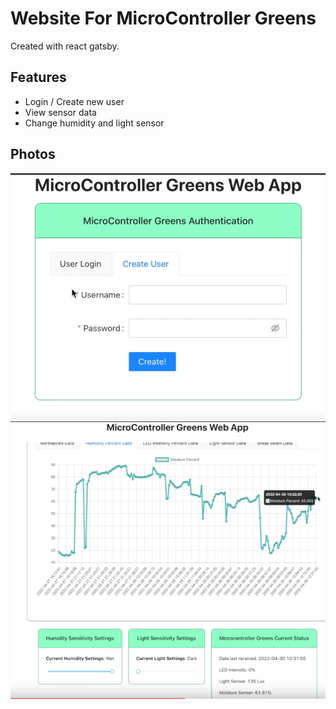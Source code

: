 # Website For MicroController Greens
Created with react gatsby.
## Features
* Login / Create new user
* View sensor data
* Change humidity and light sensor

## Photos
![Example 1](./photos/3.PNG)
![Example 1](./photos/4.PNG)
